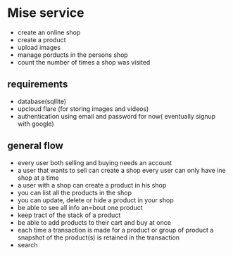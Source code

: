 # Mise service

* create an online shop
* create a product
* upload images
* manage porducts in the persons shop
* count the number of times a shop was visited

## requirements
* database(sqllite)
* upcloud flare (for storing images and videos)
* authentication using email and password for now( eventually signup with google)

## general flow
* every user both selling and buying needs an account
* a user that wants to sell can create a shop every user can only have ine shop at a time
* a user with a shop can create a product in his shop
* you can list all the products in the shop
* you can update, delete or hide a product in your shop
* be able to see all info an=bout one product
* keep tract of the stack of a product
* be able to add products to their cart and buy at once
* each time a transaction is made for a product or group of product a snapshot of the product(s) is retained in the transaction
* search

